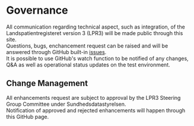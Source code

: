 # Governance
All communication regarding technical aspect, such as integration, of the Landspatientregisteret version 3 (LPR3) will be made public through this site.  
Questions, bugs, enchancement request can be raised and will be answered through GitHub built-in [issues](https://github.com/scandihealth/lpr3-docs/issues).  
It is possible to use GitHub's watch function to be notified of any changes, Q&A as well as operational status updates on the test environment.

## Change Management
All enhancements request are subject to approval by the LPR3 Steering Group Committee under Sundhedsdatastyrelsen.  
Notification of approved and rejected enhancements will happen through this GitHub page.
